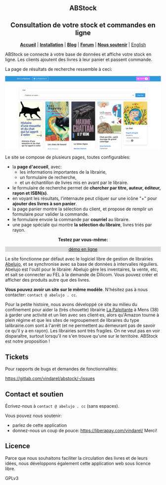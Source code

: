 
<p>
  <h2 align="center"> ABStock </h2>
  <h2 align="center"> Consultation de votre stock et commandes en ligne </h2>
</p>

<p align="center">
  <a href="https://gitlab.com/vindarel/abstock"><b>Accueil</b></a> |
  <a href="https://gitlab.com/vindarel/abstock#install"><b>Installation</b></a> |
  <a href="https://framasphere.org/people/4ac5fae0bed90133a3ed2a0000053625"><b>Blog</b></a> |
  <a href="https://framavox.org/g/V6oiDr8Y/abelujo"><b>Forum</b></a> |
  <a href="https://liberapay.com/vindarel/donate"><b>Nous soutenir</b></a> |
  <a href="/README.md">English</a>

</p>


ABStock se connecte à votre base de données et affiche votre stock en ligne. Les clients ajoutent des livres à leur panier et passent commande.

La page de résultats de recherche ressemble à ceci:

![welcome screen](search.png "welcome screen")


Le site se compose de plusieurs pages, toutes configurables:

- la **page d'accueil**, avec:
  - les informations importantes de la librairie,
  - un formulaire de recherche,
  - et un échantillon de livres mis en avant par le libraire.
- le formulaire de recherche permet de **chercher par titre, auteur, éditeur, rayon et ISBN(s)**.
- en voyant les résultats, l'internaute peut cliquer sur une icône "+" pour **ajouter des livres à son panier**.
- la page panier montre la sélection du client, et propose de remplir un formulaire pour valider la commande.
- le formulaire envoie la commande par **courriel** au libraire.
- une page spéciale qui montre **la sélection du libraire**, livres triés par rayon.


<p style="text-align: center">
    <strong>Testez par vous-même:</strong>
</p>

<p style="text-align: center; background-color: gainsboro">
    <a href="http://5.196.70.6:8902/">démo en ligne</a>
</p>

Le site fonctionne par défaut avec le logiciel libre de gestion de
librairies [Abelujo](http://abelujo.cc/), et se synchronise avec sa
base de données à intervalles réguliers. Abelujo est l'outil pour le
libraire: Abelujo gère les inventaires, la vente, etc, et sait se
connecter au FEL à la demande de Dilicom. Vous pouvez créer et
afficher des produits autre que des livres.

**Vous pouvez avoir un site sur le même modèle**. N'hésitez pas à nous contacter: `contact @ abelujo . cc`.

Pour la petite histoire, nous avons développé ce site au milieu du
confinement pour aider la (très chouette) librairie [La
Palpitante](http://www.lapalpitante.fr/) à Mens (38) à garder une
activité et un lien avec ses client·es, alors qu'Amazon tourne à plein
régime et que les sites de regroupement de libraires du type
lalibrairie.com sont à l'arrêt (et ne permettent au demeurant pas de
savoir ce qu'il y a en rayon). Les librairies sont très fragiles. On
ne veut pas en voir disparaître, surtout lorsqu'il ne s'en trouve
qu'une sur le territoire. ABStock est notre proposition !


## Tickets

Pour rapports de bugs et demandes de fonctionnalités:

https://gitlab.com/vindarel/abstock/-/issues


## Contact et soutien

Écrivez-nous à `contact @ abelujo . cc` (sans espaces).

Vous pouvez nous soutenir:

- parlez de cette application
- donnez-nous un coup de pouce: https://liberapay.com/vindarel/ Merci!

## Licence

Parce que nous souhaitons faciliter la circulation des livres et de leurs idées, nous développons également cette application web sous licence libre.

GPLv3
